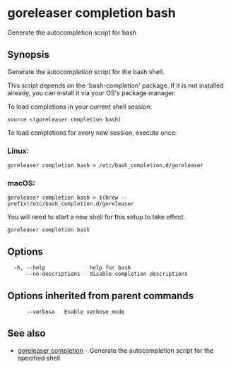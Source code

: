 # goreleaser completion bash

Generate the autocompletion script for bash

## Synopsis

Generate the autocompletion script for the bash shell.

This script depends on the 'bash-completion' package.
If it is not installed already, you can install it via your OS's package manager.

To load completions in your current shell session:

	source <(goreleaser completion bash)

To load completions for every new session, execute once:

### Linux:

	goreleaser completion bash > /etc/bash_completion.d/goreleaser

### macOS:

	goreleaser completion bash > $(brew --prefix)/etc/bash_completion.d/goreleaser

You will need to start a new shell for this setup to take effect.


```
goreleaser completion bash
```

## Options

```
  -h, --help              help for bash
      --no-descriptions   disable completion descriptions
```

## Options inherited from parent commands

```
      --verbose   Enable verbose mode
```

## See also

* [goreleaser completion](/cmd/goreleaser_completion/)	 - Generate the autocompletion script for the specified shell

